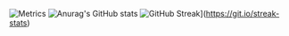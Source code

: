 ![Metrics](https://metrics.lecoq.io/Sigma-project?template=classic&isocalendar=1&languages=1&habits=1&achievements=1&base=header%2C%20activity%2C%20community%2C%20repositories%2C%20metadata&base.indepth=false&base.hireable=false&base.skip=false&isocalendar=false&isocalendar.duration=half-year&languages=false&languages.limit=10&languages.threshold=0%25&languages.other=true&languages.colors=github&languages.sections=most-used&languages.details=bytes-size%2Cpercentage&languages.indepth=false&languages.analysis.timeout=15&languages.analysis.timeout.repositories=7.5&languages.categories=markup%2C%20programming&languages.recent.categories=markup%2C%20programming&languages.recent.load=300&languages.recent.days=14&habits=false&habits.from=200&habits.days=14&habits.facts=true&habits.charts=true&habits.charts.type=classic&habits.trim=false&habits.languages.limit=8&habits.languages.threshold=0%25&achievements=false&achievements.threshold=B&achievements.secrets=true&achievements.display=detailed&achievements.limit=0&config.timezone=Asia%2FTokyo&config.display=columns)
![Anurag's GitHub stats](https://github-readme-stats-fork-red.vercel.app/api?username=Sigma-project&theme=onedark&show_icons=ture&count_private=true)
![GitHub Streak](https://streak-stats.demolab.com?user=Sigma-project&locale=ja&mode=weekly)](https://git.io/streak-stats)
